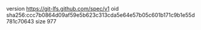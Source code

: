 version https://git-lfs.github.com/spec/v1
oid sha256:ccc7b0864d09af59e5b623c313cda5e64e57b05c601b171c9b1e55d781c70643
size 977
